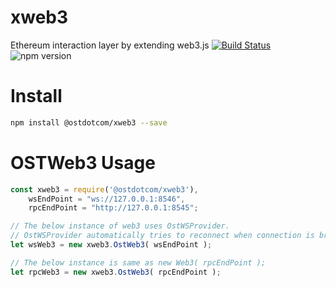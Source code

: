 # xweb3
Ethereum interaction layer by extending web3.js
[![Build Status](https://travis-ci.org/ostdotcom/xweb3.svg?branch=master)](https://travis-ci.org/ostdotcom/xweb3)
![npm version](https://img.shields.io/npm/v/@ostdotcom/xweb3.svg?style=flat)

# Install

```bash
npm install @ostdotcom/xweb3 --save
```

# OSTWeb3 Usage
```js
const xweb3 = require('@ostdotcom/xweb3'), 
    wsEndPoint = "ws://127.0.0.1:8546",
    rpcEndPoint = "http://127.0.0.1:8545";

// The below instance of web3 uses OstWSProvider.
// OstWSProvider automatically tries to reconnect when connection is broken.
let wsWeb3 = new xweb3.OstWeb3( wsEndPoint );

// The below instance is same as new Web3( rpcEndPoint );
let rpcWeb3 = new xweb3.OstWeb3( rpcEndPoint );
```
